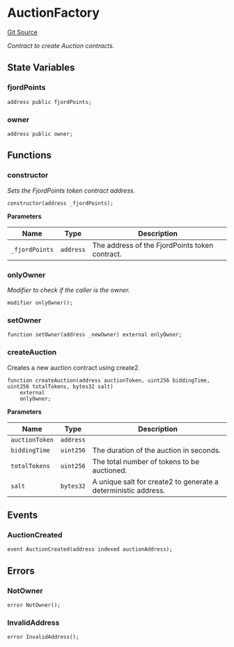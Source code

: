 # AuctionFactory
[Git Source](https://github.com/marigoldlabs/fjord-token/blob/e9ab36b35e88b3df615f78df9526e5509e82789f/src/FjordAuctionFactory.sol)

*Contract to create Auction contracts.*


## State Variables
### fjordPoints

```solidity
address public fjordPoints;
```


### owner

```solidity
address public owner;
```


## Functions
### constructor

*Sets the FjordPoints token contract address.*


```solidity
constructor(address _fjordPoints);
```
**Parameters**

|Name|Type|Description|
|----|----|-----------|
|`_fjordPoints`|`address`|The address of the FjordPoints token contract.|


### onlyOwner

*Modifier to check if the caller is the owner.*


```solidity
modifier onlyOwner();
```

### setOwner


```solidity
function setOwner(address _newOwner) external onlyOwner;
```

### createAuction

Creates a new auction contract using create2.


```solidity
function createAuction(address auctionToken, uint256 biddingTime, uint256 totalTokens, bytes32 salt)
    external
    onlyOwner;
```
**Parameters**

|Name|Type|Description|
|----|----|-----------|
|`auctionToken`|`address`||
|`biddingTime`|`uint256`|The duration of the auction in seconds.|
|`totalTokens`|`uint256`|The total number of tokens to be auctioned.|
|`salt`|`bytes32`|A unique salt for create2 to generate a deterministic address.|


## Events
### AuctionCreated

```solidity
event AuctionCreated(address indexed auctionAddress);
```

## Errors
### NotOwner

```solidity
error NotOwner();
```

### InvalidAddress

```solidity
error InvalidAddress();
```

